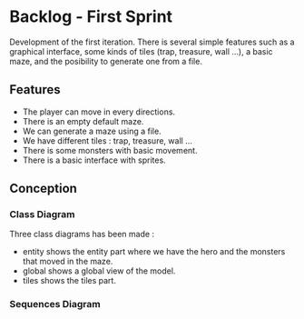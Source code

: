# Backlog - First Sprint

Development of the first iteration. There is several simple features such as a graphical interface,
some kinds of tiles (trap, treasure, wall ...), a basic maze, and the posibility to generate one from
a file.

## Features

- The player can move in every directions.
- There is an empty default maze.
- We can generate a maze using a file.
- We have different tiles : trap, treasure, wall ...
- There is some monsters with basic movement.
- There is a basic interface with sprites.

## Conception

### Class Diagram

Three class diagrams has been made :

- entity shows the entity part where we have the hero and the monsters that moved in the maze.
- global shows a global view of the model.
- tiles shows the tiles part.

### Sequences Diagram

